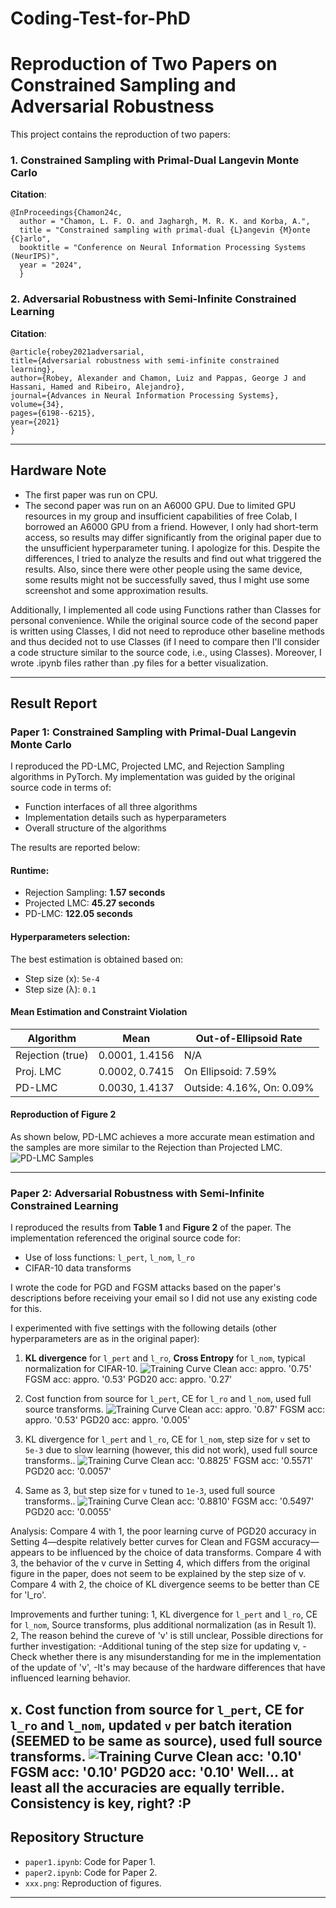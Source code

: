 # Coding-Test-for-PhD
# Reproduction of Two Papers on Constrained Sampling and Adversarial Robustness

This project contains the reproduction of two papers:

### 1. Constrained Sampling with Primal-Dual Langevin Monte Carlo
**Citation**:
<pre><code class="language-bibtex">@InProceedings{Chamon24c, 
  author = "Chamon, L. F. O. and Jaghargh, M. R. K. and Korba, A.", 
  title = "Constrained sampling with primal-dual {L}angevin {M}onte {C}arlo", 
  booktitle = "Conference on Neural Information Processing Systems (NeurIPS)", 
  year = "2024", 
  } </code></pre>

### 2. Adversarial Robustness with Semi-Infinite Constrained Learning
**Citation**:
<pre><code class="language-bibtex">@article{robey2021adversarial,
title={Adversarial robustness with semi-infinite constrained learning},
author={Robey, Alexander and Chamon, Luiz and Pappas, George J and Hassani, Hamed and Ribeiro, Alejandro},
journal={Advances in Neural Information Processing Systems},
volume={34},
pages={6198--6215},
year={2021}
}</code></pre>


---

## Hardware Note

- The first paper was run on CPU.
- The second paper was run on an A6000 GPU. Due to limited GPU resources in my group and insufficient capabilities of free Colab, I borrowed an A6000 GPU from a friend. However, I only had short-term access, so results may differ significantly from the original paper due to the unsufficient hyperparameter tuning. I apologize for this.
Despite the differences, I tried to analyze the results and find out what triggered the results. Also, since there were other people using the same device, some results might not be successfully saved, thus I might use some screenshot and some approximation results.

Additionally, I implemented all code using Functions rather than Classes for personal convenience. While the original source code of the second paper is written using Classes, I did not need to reproduce other baseline methods and thus decided not to use Classes (if I need to compare then I'll consider a code structure similar to the source code, i.e., using Classes).
Moreover, I wrote .ipynb files rather than .py files for a better visualization.

---

## Result Report

### Paper 1: Constrained Sampling with Primal-Dual Langevin Monte Carlo

I reproduced the PD-LMC, Projected LMC, and Rejection Sampling algorithms in PyTorch. My implementation was guided by the original source code in terms of:
- Function interfaces of all three algorithms
- Implementation details such as hyperparameters
- Overall structure of the algorithms

The results are reported below:
####  Runtime:
- Rejection Sampling: **1.57 seconds**
- Projected LMC: **45.27 seconds**
- PD-LMC: **122.05 seconds**

####  Hyperparameters selection:
The best estimation is obtained based on:
- Step size (x): `5e-4`
- Step size (λ): `0.1`

####  Mean Estimation and Constraint Violation
| Algorithm       | Mean                 | Out-of-Ellipsoid Rate |
|----------------|----------------------|------------------------|
| Rejection (true)| 0.0001, 1.4156       | N/A                    |
| Proj. LMC       | 0.0002, 0.7415       | On Ellipsoid: 7.59%    |
| PD-LMC          | 0.0030, 1.4137       | Outside: 4.16%, On: 0.09% |

####  Reproduction of Figure 2
As shown below, PD-LMC achieves a more accurate mean estimation and the samples are more similar to the Rejection than Projected LMC.
![PD-LMC Samples](./samples.png)

---

### Paper 2: Adversarial Robustness with Semi-Infinite Constrained Learning

I reproduced the results from **Table 1** and **Figure 2** of the paper. The implementation referenced the original source code for:
- Use of loss functions: `l_pert`, `l_nom`, `l_ro`
- CIFAR-10 data transforms

I wrote the code for PGD and FGSM attacks based on the paper's descriptions before receiving your email so I did not use any existing code for this.

I experimented with five settings with the following details (other hyperparameters are as in the original paper):

1. **KL divergence** for `l_pert` and `l_ro`, **Cross Entropy** for `l_nom`, typical normalization for CIFAR-10.
![Training Curve](./trainingcurve1.png)
Clean acc: appro. '0.75'
FGSM acc: appro. '0.53'
PGD20 acc: appro. '0.27'

2. Cost function from source for `l_pert`, CE for `l_ro` and `l_nom`,  used full source transforms.
![Training Curve](./trainingcurve2.png)
Clean acc: appro. '0.87'
FGSM acc: appro. '0.53'
PGD20 acc: appro. '0.005'

3. KL divergence for `l_pert` and `l_ro`, CE for `l_nom`, step size for `v` set to `5e-3` due to slow learning (however, this did not work), used full source transforms..
![Training Curve](./trainingcurve2.png)
Clean acc: '0.8825'
FGSM acc: '0.5571'
PGD20 acc: '0.0057'

4. Same as 3, but step size for `v` tuned to `1e-3`, used full source transforms..
![Training Curve](./trainingcurve5.png)
Clean acc: '0.8810'
FGSM acc: '0.5497'
PGD20 acc: '0.0055'

Analysis:
Compare 4 with 1, the poor learning curve of PGD20 accuracy in Setting 4—despite relatively better curves for Clean and FGSM accuracy—appears to be influenced by the choice of data transforms.
Compare 4 with 3, the behavior of the v curve in Setting 4, which differs from the original figure in the paper, does not seem to be explained by the step size of v.
Compare 4 with 2, the choice of KL divergence seems to be better than CE for 'l_ro'.

Improvements and further tuning:
1, KL divergence for `l_pert` and `l_ro`, CE for `l_nom`, Source transforms, plus additional normalization (as in Result 1).
2, The reason behind the cureve of 'v' is still unclear, Possible directions for further investigation:
-Additional tuning of the step size for updating v,
-Check whether there is any misunderstanding for me in the implementation of the update of 'v',
-It's may because of the hardware differences that have influenced learning behavior.

x. Cost function from source for `l_pert`, CE for `l_ro` and `l_nom`, updated `v` per batch iteration (SEEMED to be same as source), used full source transforms.
![Training Curve](#trainingcurvex.png)
Clean acc:  '0.10'
FGSM acc:  '0.10'
PGD20 acc:  '0.10'
Well... at least all the accuracies are equally terrible. Consistency is key, right? :P
---

## Repository Structure
- `paper1.ipynb`: Code for Paper 1.
- `paper2.ipynb`: Code for Paper 2.
- `xxx.png`: Reproduction of figures.


---

